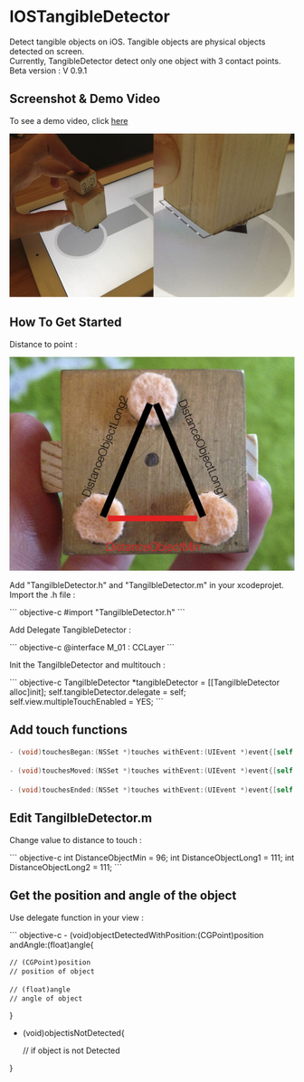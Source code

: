 IOSTangibleDetector
===================

<p>Detect tangible objects on iOS. Tangible objects are physical objects detected on screen.<br/>
Currently, TangibleDetector detect only one object with 3 contact points.<br/>
Beta version : V 0.9.1</p>

Screenshot & Demo Video
-----------------------

<p>To see a demo video, click <a href="http://www.youtube.com/watch?v=bl94ax5rZGA&feature=youtu.be" target="_blank">here</a></p>
<a href="http://www.youtube.com/watch?v=bl94ax5rZGA&feature=youtu.be" target="_blank">
  <img alt="ScreenShot Demo Video" src="https://github.com/VivienCormier/IOSTangibleDetector/blob/master/Example/IOSTangibleDetector/IOSTangibleDetector/example.jpg?raw=true" />
</a>


How To Get Started
------------------

<p>Distance to point : </p>
<img alt="ScreenShot Demo Video" src="https://github.com/VivienCormier/IOSTangibleDetector/blob/master/Example/IOSTangibleDetector/IOSTangibleDetector/example2.jpg?raw=true" />

<p>Add "TangilbleDetector.h" and "TangilbleDetector.m" in your xcodeprojet. Import the .h file :</p>
``` objective-c
#import "TangilbleDetector.h"
```

<p>Add Delegate TangibleDetector :</p>
``` objective-c
@interface M_01 : CCLayer<TangilbleDetectorDelegate>
```

<p>Init the TangilbleDetector and multitouch :</p>
``` objective-c
TangilbleDetector *tangibleDetector = [[TangilbleDetector alloc]init];
self.tangibleDetector.delegate = self;
self.view.multipleTouchEnabled = YES;
```

Add touch functions
-------------------

``` objective-c
- (void)touchesBegan:(NSSet *)touches withEvent:(UIEvent *)event{[self.tangibleDetector touchesBegan:touches];}

- (void)touchesMoved:(NSSet *)touches withEvent:(UIEvent *)event{[self.tangibleDetector touchesMoved:touches];}

- (void)touchesEnded:(NSSet *)touches withEvent:(UIEvent *)event{[self.tangibleDetector touchesEnded:touches];}
```

Edit TangilbleDetector.m
------------------------

<p>Change value to distance to touch :</p>
``` objective-c
int DistanceObjectMin = 96;
int DistanceObjectLong1 = 111;
int DistanceObjectLong2 = 111;
```

Get the position and angle of the object
----------------------------------------

<p>Use delegate function in your view :</p>
``` objective-c
- (void)objectDetectedWithPosition:(CGPoint)position andAngle:(float)angle{
    
    // (CGPoint)position
    // position of object
    
    // (float)angle
    // angle of object
    
}

- (void)objectisNotDetected{
    
    // if object is not Detected
    
}
```
